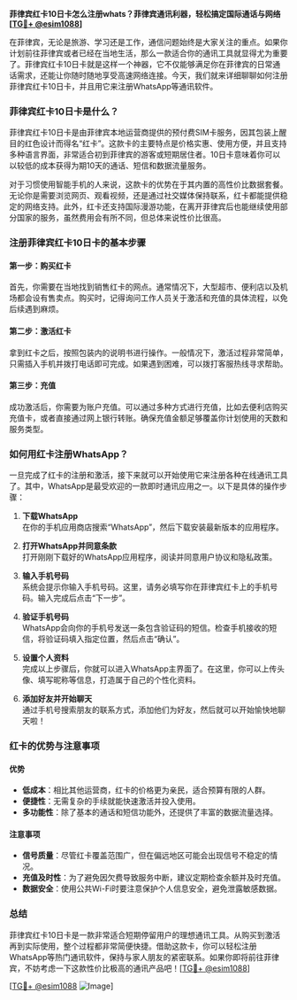 **菲律宾红卡10日卡怎么注册whats？菲律宾通讯利器，轻松搞定国际通话与网络[[TG💪+ @esim1088](https://t.me/s/esim1088)]**

在菲律宾，无论是旅游、学习还是工作，通信问题始终是大家关注的重点。如果你计划前往菲律宾或者已经在当地生活，那么一款适合你的通讯工具就显得尤为重要了。菲律宾红卡10日卡就是这样一个神器，它不仅能够满足你在菲律宾的日常通话需求，还能让你随时随地享受高速网络连接。今天，我们就来详细聊聊如何注册菲律宾红卡10日卡，并且用它来注册WhatsApp等通讯软件。

### 菲律宾红卡10日卡是什么？

菲律宾红卡10日卡是由菲律宾本地运营商提供的预付费SIM卡服务，因其包装上醒目的红色设计而得名“红卡”。这款卡的主要特点是价格实惠、使用方便，并且支持多种语言界面，非常适合初到菲律宾的游客或短期居住者。10日卡意味着你可以以较低的成本获得为期10天的通话、短信和数据流量服务。

对于习惯使用智能手机的人来说，这款卡的优势在于其内置的高性价比数据套餐。无论你是需要浏览网页、观看视频，还是通过社交媒体保持联系，红卡都能提供稳定的网络支持。此外，红卡还支持国际漫游功能，在离开菲律宾后也能继续使用部分国家的服务，虽然费用会有所不同，但总体来说性价比很高。

### 注册菲律宾红卡10日卡的基本步骤

#### 第一步：购买红卡
首先，你需要在当地找到销售红卡的网点。通常情况下，大型超市、便利店以及机场都会设有售卖点。购买时，记得询问工作人员关于激活和充值的具体流程，以免后续遇到麻烦。

#### 第二步：激活红卡
拿到红卡之后，按照包装内的说明书进行操作。一般情况下，激活过程非常简单，只需插入手机并拨打电话即可完成。如果遇到困难，可以拨打客服热线寻求帮助。

#### 第三步：充值
成功激活后，你需要为账户充值。可以通过多种方式进行充值，比如去便利店购买充值卡，或者直接通过网上银行转账。确保充值金额足够覆盖你计划使用的天数和服务类型。

### 如何用红卡注册WhatsApp？

一旦完成了红卡的注册和激活，接下来就可以开始使用它来注册各种在线通讯工具了。其中，WhatsApp是最受欢迎的一款即时通讯应用之一。以下是具体的操作步骤：

1. **下载WhatsApp**  
   在你的手机应用商店搜索“WhatsApp”，然后下载安装最新版本的应用程序。

2. **打开WhatsApp并同意条款**  
   打开刚刚下载好的WhatsApp应用程序，阅读并同意用户协议和隐私政策。

3. **输入手机号码**  
   系统会提示你输入手机号码。这里，请务必填写你在菲律宾红卡上的手机号码。输入完成后点击“下一步”。

4. **验证手机号码**  
   WhatsApp会向你的手机号发送一条包含验证码的短信。检查手机接收的短信，将验证码填入指定位置，然后点击“确认”。

5. **设置个人资料**  
   完成以上步骤后，你就可以进入WhatsApp主界面了。在这里，你可以上传头像、填写昵称等信息，打造属于自己的个性化资料。

6. **添加好友并开始聊天**  
   通过手机号搜索朋友的联系方式，添加他们为好友，然后就可以开始愉快地聊天啦！

### 红卡的优势与注意事项

#### 优势
- **低成本**：相比其他运营商，红卡的价格更为亲民，适合预算有限的人群。
- **便捷性**：无需复杂的手续就能快速激活并投入使用。
- **多功能性**：除了基本的通话和短信功能外，还提供了丰富的数据流量选择。

#### 注意事项
- **信号质量**：尽管红卡覆盖范围广，但在偏远地区可能会出现信号不稳定的情况。
- **充值及时性**：为了避免因欠费导致服务中断，建议定期检查余额并及时充值。
- **数据安全**：使用公共Wi-Fi时要注意保护个人信息安全，避免泄露敏感数据。

### 总结

菲律宾红卡10日卡是一款非常适合短期停留用户的理想通讯工具。从购买到激活再到实际使用，整个过程都非常简便快捷。借助这款卡，你可以轻松注册WhatsApp等热门通讯软件，保持与家人朋友的紧密联系。如果你即将前往菲律宾，不妨考虑一下这款性价比极高的通讯产品吧！[[TG💪+ @esim1088](https://t.me/s/esim1088)]

[[TG💪+ @esim1088](https://t.me/s/esim1088) ![Image](https://i.postimg.cc/4NQfJmqS/Snipaste-2025-05-13-00-14-12.png)]